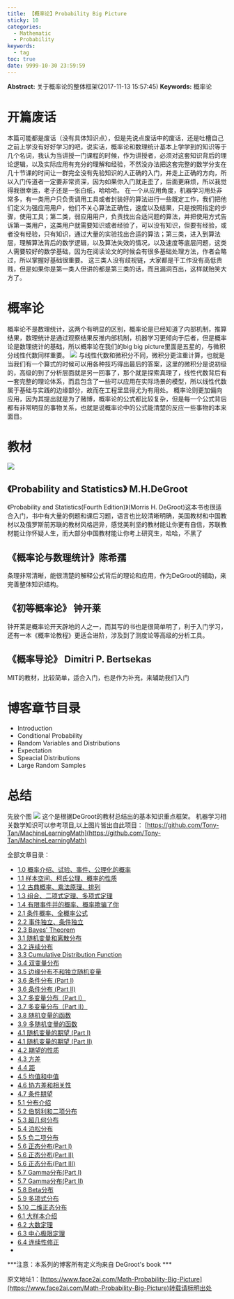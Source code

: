```yaml
---
title: 【概率论】Probability Big Picture
sticky: 10
categories:
  - Mathematic
  - Probability
keywords:
  - tag
toc: true
date: 9999-10-30 23:59:59
---
```


**Abstract:** 关于概率论的整体框架(2017-11-13 15:57:45)
**Keywords:** 概率论

<!--more-->
# 开篇废话
本篇可能都是废话（没有具体知识点），但是先说点废话中的废话，还是吐槽自己之前上学没有好好学习的吧，说实话，概率论和数理统计基本上学学到的知识等于几个名词，我认为当讲授一门课程的时候，作为讲授者，必须对这套知识背后的理论逻辑，以及实际应用有充分的理解和经验，不然没办法把这套完整的数学分支在几十节课的时间让一群完全没有先验知识的人正确的入门，并走上正确的方向，所以入门传道者一定要非常资深，因为如果你入门就走歪了，后面更麻烦，所以我觉得我很幸运，老子还是一张白纸，哈哈哈。
在一个从应用角度，机器学习用处非常多，有一类用户只负责调用工具或者封装好的算法进行一些既定工作，我们把他们定义为强应用用户，他们不关心算法正确性，速度以及结果，只是按照指定的步骤，使用工具；第二类，弱应用用户，负责找出合适问题的算法，并把使用方式告诉第一类用户，这类用户就需要知识或者经验了，可以没有知识，但要有经验，或者没有经验，只有知识，通过大量的实验找出合适的算法；第三类，进入到算法层，理解算法背后的数学逻辑，以及算法失效的情况，以及速度等底层问题，这类人需要较好的数学基础，因为在阅读论文的时候会有很多基础处理方法，作者会略过，所以掌握好基础很重要。
这三类人没有歧视链，大家都是干工作没有高低贵贱，但是如果你是第一类人但讲的都是第三类的话，而且漏洞百出，这样就贻笑大方了。
# 概率论
概率论不是数理统计，这两个有明显的区别，概率论是已经知道了内部机制，推算结果，数理统计是通过观察结果反推内部机制，机器学习更倾向于后者，但是概率论是数理统计的基础，所以概率论在我们的big big picture里面是五星的，与微积分线性代数同样重要。
![](https://raw.githubusercontent.com/Tony-Tan/MachineLearningMath/master/Mathematic.png)
与线性代数和微积分不同，微积分更注重计算，也就是当我们有一个算式的时候可以用各种技巧得出最后的答案，这里的微积分是说初级的，高级的到了分析层面就是另一回事了，那个就是探索真理了，线性代数背后有一套完整的理论体系，而且包含了一些可以应用在实际场景的模型，所以线性代数属于基础与实践的边缘部分，故而在工程里显得尤为有用处。
概率论则更加偏向应用，因为其提出就是为了赌博，概率论的公式都比较复杂，但是每一个公式背后都有非常明显的事物关系，也就是说概率论中的公式能清楚的反应一些事物的本来面目。
# 教材
![](https://tony4ai-1251394096.cos.ap-hongkong.myqcloud.com/blog_images/Math-Probability-Big-Picture/probability_book.jpeg)
## 《Probability and Statistics》 M.H.DeGroot
《Probability and Statistics(Fourth Edition)》(Morris H. DeGroot)这本书也很适合入门，书中有大量的例题和课后习题，语言也比较清晰明确，美国教材和中国教材以及俄罗斯前苏联的教材风格迥异，感觉美利坚的教材能让你更有自信，苏联教材能让你怀疑人生，而大部分中国教材能让你考上研究生，哈哈，不黑了
## 《概率论与数理统计》陈希孺
条理非常清晰，能很清楚的解释公式背后的理论和应用，作为DeGroot的辅助，来完善整体知识结构。
## 《初等概率论》 钟开莱
钟开莱是概率论开天辟地的人之一，而其写的书也是很简单明了，利于入门学习，还有一本《概率论教程》更适合进阶，涉及到了测度论等高级的分析工具。
## 《概率导论》 Dimitri P. Bertsekas
MIT的教材，比较简单，适合入门，也是作为补充，来辅助我们入门
# 博客章节目录
- Introduction
- Conditional Probability
- Random Variables and Distributions
- Expectation
- Speacial Distributions
- Large Random Samples
# 总结
先放个图
![](https://raw.githubusercontent.com/Tony-Tan/MachineLearningMath/master/Probability.png)
这个是根据DeGroot的教材总结出的基本知识重点框架。
机器学习相关数学知识可以参考项目,以上图片皆出自此项目：
[https://github.com/Tony-Tan/MachineLearningMath](https://github.com/Tony-Tan/MachineLearningMath)

全部文章目录：
- [1.0 概率介绍、试验、事件、公理化的概率](http://www.face2ai.com/Math-Probability-1-0-Introduction/)
- [1.1 样本空间、柯氏公理、概率的性质](http://www.face2ai.com/Math-Probability-1-1-Definition-of-Probability/)
- [1.2 古典概率、乘法原理、排列](http://www.face2ai.com/Math-Probability-1-2-Counting-Methods/)
- [1.3 组合、二项式定理、多项式定理](http://www.face2ai.com/Math-Probability-1-3-Combinatorial-Methods/)
- [1.4 有限事件并的概率、概率欺骗了你](http://www.face2ai.com/Math-Probability-1-4-Union-of-Event/)
- [2.1 条件概率、全概率公式](http://face2ai.com/Math-Probability-2-1-Conditional-Probability/)
- [2.2 事件独立、条件独立](http://www.face2ai.com/Math-Probability-2-2-Independent-Events/)
- [2.3 Bayes’ Theorem](http://www.face2ai.com/Math-Probability-2-3-Bayes-Teorem/)
- [3.1 随机变量和离散分布](http://www.face2ai.com/Math-Probability-3-1-Random-Variables-and-Discrete-Distributions/)
- [3.2 连续分布](http://www.face2ai.com/Math-Probability-3-2-Continuous-Distribution/)
- [3.3 Cumulative Distribution Function](http://www.face2ai.com/Math-Probability-3-3-Cumulative-Distribution-Function/)
- [3.4 双变量分布](http://www.face2ai.com/Math-Probability-3-4-Bivariate-Distribution/)
- [3.5 边缘分布不和独立随机变量](http://www.face2ai.com/Math-Probability-3-5-Marginal-Distributions/)
- [3.6 条件分布 (Part I)](http://www.face2ai.com/Math-Probability-3-6-Conditional-Distributions-P1/)
- [3.6 条件分布 (Part II)](http://www.face2ai.com/Math-Probability-3-6-Conditional-Distributions-P2/)
- [3.7 多变量分布（Part I）](http://face2ai.com/Math-Probability-3-7-Multivariate-Distributions-P1/)
- [3.7 多变量分布（Part II）](http://www.face2ai.com/Math-Probability-3-7-Multivariate-Distributions-P2/)
- [3.8 随机变量的函数](http://www.face2ai.com/Math-Probability-3-8-Fuctions-of-a-Random-Variable/ )
- [3.9 多随机变量的函数](http://www.face2ai.com/Math-Probability-3-9-Functions-of-Two-or-More-Random-Variables/)
- [4.1 随机变量的期望 (Part I)](http://www.face2ai.com/Math-Probability-4-1-The-Expectation-of-a-Random-Variable-P1/)
- [4.1 随机变量的期望 (Part II)](http://www.face2ai.com/Math-Probability-4-1-The-Expectation-of-a-Random-Variable-P2/)
- [4.2 期望的性质](http://www.face2ai.com/Math-Probability-4-2-Properties-of-Expectations/)
- [4.3 方差](http://www.face2ai.com/Math-Probability-4-3-Variance/)
- [4.4 距](http://www.face2ai.com/Math-Probability-4-4-Moments/)
- [4.5 均值和中值](http://www.face2ai.com/Math-Probability-4-5-The-Mean-and-the-Median/)
- [4.6 协方差和相关性](http://www.face2ai.com/Math-Probability-4-6-Covariance-and-Correlation/)
- [4.7 条件期望](http://www.face2ai.com/Math-Probability-4-7-Conditional-Expectation/)
- [5.1 分布介绍](http://www.face2ai.com/Math-Probability-5-1-Special-Distributions/)
- [5.2 伯努利和二项分布](http://www.face2ai.com/Math-Probability-5-2-the-Bernoulli-and-Binomial-Distributions/)
- [5.3 超几何分布](http://www.face2ai.com/Math-Probability-5-3-The-Hypergeomtirc-Distribution/)
- [5.4 泊松分布](http://www.face2ai.com/Math-Probability-5-4-The-Poisson-Distribution/)
- [5.5 负二项分布](http://www.face2ai.com/Math-Probability-5-5-The-Negative-Binomial-Distribution/)
- [5.6 正态分布(Part I)](http://www.face2ai.com/Math-Probability-5-6-The-Normal-Distributions-P1/)
- [5.6 正态分布(Part II)](http://www.face2ai.com/Math-Probability-5-6-The-Normal-Distributions-P2/)
- [5.6 正态分布(Part III)](http://www.face2ai.com/Math-Probability-5-6-The-Normal-Distributions-P3/)
- [5.7 Gamma分布(Part I)](http://www.face2ai.com/Math-Probability-5-7-The-Gamma-Distributions-P1/)
- [5.7 Gamma分布(Part II)](http://face2ai.com/Math-Probability-5-7-The-Gamma-Distributions-P2/)
- [5.8 Beta分布](http://face2ai.com/Math-Probability-5-8-The-Beta-Distribution/)
- [5.9 多项式分布](http://face2ai.com/Math-Probability-5-9-Multinomial-Distribution/)
- [5.10 二维正态分布](http://face2ai.com/Math-Probability-5-10-The-Bivariate-Normal-Distributions/)
- [6.1 大样本介绍](http://face2ai.com/Math-Probability-6-1-Large-Random-Samples-Introduction/)
- [6.2 大数定理](http://face2ai.com/Math-Probability-6-2-The-Law-of-Large-Numbers/)
- [6.3 中心极限定理](http://face2ai.com/Math-Probability-6-3-The-Central-Limit-Theorem/)
- [6.4 连续性修正](http://face2ai.com/Math-Probability-6-4-The-Correction-for-Continuity/)
-
***注意：本系列的博客所有定义均来自 DeGroot's book ***





原文地址1：[https://www.face2ai.com/Math-Probability-Big-Picture](https://www.face2ai.com/Math-Probability-Big-Picture)转载请标明出处
